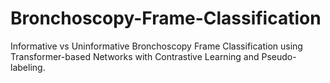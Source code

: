# Bronchoscopy-Frame-Classification
Informative vs Uninformative Bronchoscopy Frame Classification using Transformer-based Networks with Contrastive Learning and Pseudo-labeling.
